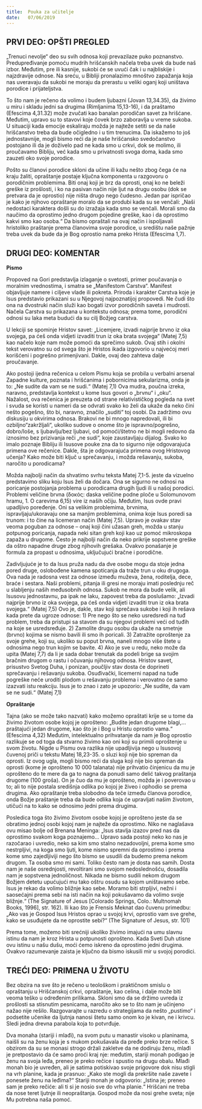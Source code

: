 ```yaml
---
title:  Pouka za učitelje
date:   07/06/2019
---
```


## PRVI DEO: OPŠTI PREGLED

„Trenuci nevolje“ deo su svih odnosa koji prevazilaze puko poznanstvo. Predupređivanje pomoću mudrih hrišćanskih načela treba uvek da bude naš izbor. Međutim, pre ili kasnije, sukobi će se uvući čak i u najbliskije i najzdravije odnose. Na sreću, u Bibliji pronalazimo mnoštvo zapažanja koja nas uveravaju da sukobi ne moraju da prerastu u veliki oganj koji uništava porodice i prijateljstva.

To što nam je rečeno da volimo i budem ljubazni (Jovan 13,34.35), da živimo u miru i skladu jedni sa drugima (Rimljanima 15,13-16), i da praštamo (Efescima 4,31.32) može zvučati kao banalan porodičan savet za hrišćane. Međutim, upravo su to stavovi koje čovek brzo zaboravlja u vreme sukoba. U situaciji kada emocije eskaliraju možda je najteže setiti se da naše hrišćanstvo treba da bude očigledno i u tim trenucima. Da iskažemo to još jednostavnije, mogli bismo reći da je naše hrišćansko svedočanstvo postojano ili da je doživelo pad ne kada smo u crkvi, dok se molimo, ili proučavamo Bibliju, već kada smo u privatnosti svoga doma, kada smo zauzeti oko svoje porodice.

Pošto su članovi porodice skloni da učine ili kažu nešto zbog čega će na kraju žaliti, opraštanje postaje ključna komponenta u razgovoru o porodičnim problemima. Biti onaj koji je brz da oprosti, onaj ko ne beleži greške iz prošlosti, i ko na pasivan način nije ljut na drugu osobu (dok se pretvara da je oprostio) nije ništa drugo nego čudesno. Jedan par ispričao je kako je njihovo opraštanje moralo da se produbi kada su se venčali: „Naši nedostaci karaktera došli su do izražaja kada smo se venčali. Morali smo da naučimo da oprostimo jedno drugom pojedine greške, kao i da oprostimo kakvi smo kao osoba.“ Da bismo opraštali na ovaj način i ispoljavali hristoliko praštanje prema članovima svoje porodice, u središtu naše pažnje treba uvek da bude da je Bog oprostio nama preko Hrista (Efescima 1,7).

## DRUGI DEO: KOMENTAR

**Pismo**

Propoved na Gori predstavlja izlaganje o svetosti, primer poučavanja o moralnim vrednostima, i smatra se „Manifestom Carstva“. Manifest objavljuje namere i ciljeve vlade ili pokreta. Priroda i karakter Carstva koje je Isus predstavio prikazani su u Njegovoj najpoznatijoj propovedi. Ne čudi što ona na dvostruki način služi kao bogati izvor porodičnih saveta i mudrosti. Načela Carstva su prikazana u kontekstu odnosa; prema tome, porodični odnosi su laka meta budući da su cilj Božjeg carstva.  

U lekciji se spominje Hristov savet: „Licemjere, izvadi najprije brvno iz oka svojega, pa ćeš onda vidjeti izvaditi trun iz oka brata svojega“ (Matej 7,5) kao načelo koje nam može pomoći da sprečimo sukob. Ovaj stih i okolni tekst verovatno su od svega što je Hristos ikada izgovorio u najvećoj meri korišćeni i pogrešno primenjivani. Dakle, ovaj deo zahteva dalje proučavanje.

Ako postoji ijedna rečenica u celom Pismu koja se probila u verbalni arsenal Zapadne kulture, poznata i hrišćanima i pobornicima sekularizma, onda je to: „Ne sudite da vam se ne sudi.“ (Matej 7,1) Ova mudra, poučna izreka, naravno, predstavlja kontekst u kome Isus govori o „brvnu“ i „oku“. Nažalost, ova rečenica je preuzeta od strane relativističkog pogleda na svet i svuda se koristi u nameri da se odvrati svako ko želi da ukaže da neko čini nešto pogešno, što bi, naravno, značilo „suditi“ toj osobi. Da zadržimo ovu diskusiju u okvirima odnosa. Brakovi ne bi mnogo napredovali, ili bi ozbiljno“zakržljali“, ukoliko sudove o onome što je ispravno/pogrešno, dobro/loše, s ljubavlju/bez ljubavi, od pomoći/štetno ne bi mogli redovno da iznosimo bez prizivanja reči „ne sudi“, koje zaustavljaju dijalog. Svako ko imalo poznaje Bibliju ili Isusove pouke zna da to sigurno nije odgovarajuća primena ove rečenice. Dakle, šta je odgovarajuća primena ovog Hristovog učenja? Kako može biti ključ u sprečavanju, i možda rešavanju, sukoba, naročito u porodicama?

Možda najbolji način da shvatimo svrhu teksta Matej 7,1-5. jeste da vizuelno predstavimo sliku koju Isus želi da dočara. Ona se sigurno ne odnosi na poricanje postojanja problema u porodicama drugih ljudi ili u našoj porodici. Problemi veličine brvna (δοκός: daska veličine podne ploče u Solomunovom hramu, 1. O carevima 6,15) vire iz naših očiju. Međutim, Isus ovde pravi upadljivo poređenje. Oni sa velikim problemima, brvnima, ispravljaju/ukoravaju one sa manjim problemima, onima koje Isus poredi sa trunom: i to čine na licemeran način (Matej 7,5). Upravo je ovakav stav veoma poguban za odnose – onaj koji čini užasan greh, možda u stanju potpunog poricanja, napada neki sitan greh koji kao uz pomoć mikroskopa zapaža u drugome. Često je najbolji način da neko prikrije sopstvene greške da oštro napadne druge zbog njihovih grešaka. Ovakvo ponašanje je formula za propast u odnosima, uključujući bračne i porodične.

Zadivljujuće je to da Isus pruža nadu da dve osobe mogu da stoje jedna pored druge, oslobođene kamena spoticanja da traže trun u oku drugoga. Ova nada je radosna vest za odnose između muževa, žena, roditelja, dece, braće i sestara. Naši problemi, pitanja ili gresi ne moraju imati poslednju reč u slabljenju naših međusobnih odnosa. Sukob ne mora da bude velik, ali Isusovu jednostavnu, pa ipak ne laku, zapovest treba da poslušamo: „Izvadi najprije brvno iz oka svojega, pa ćeš onda vidjeti izvaditi trun iz oka brata svojega.“ (Matej 7,5) Ovo je, dakle, stav koji sprečava sukobe i koji ih rešava kada prete da ugroze odnose: 1) Pre nego što se neko usredsredi na tuđ problem, treba da pristupi sa stavom da su njegovi problemi veći od tuđih na koje se usredsređuje. 2) Zamolite drugu osobu da ukaže na smetnje (brvno) kojima se nismo bavili ili smo ih poricali. 3) Zatražite oproštenje za svoje grehe, koji su, ukoliko su poput brvna, naneli mnogo više štete u odnosima nego trun kojim se bavite. 4) Ako je sve u redu, neko može da upita (Matej 7,7) da li je sada dobar trenutak da podeli brige sa svojim bračnim drugom o rastu i očuvanju njihovog odnosa. Hristov savet, prisustvo Svetog Duha, i ponizan, poučljiv stav dosta će doprineti sprečavanju i rešavanju sukoba. Osuđivački, licemerni napad na tuđe pogreške neće uroditi plodom u rešavanju problema i verovatno će samo izazvati istu reakciju. Isus je to znao i zato je upozorio: „Ne sudite, da vam se ne sudi.“ (Matej 7,1)

**Opraštanje**

Tajna (ako se može tako nazvati) kako možemo opraštati krije se u tome da živimo životom osobe kojoj je oprošteno: „Budite jedan drugome blagi,... praštajući jedan drugome, kao što je i Bog u Hristu oprostio vama.“ (Efescima 4,32) Međutim, intelektualno prihvatanje da nam je Bog oprostio razlikuje se od toga da stvarno živimo kao oni koji su primili oproštenje u svom životu. Nigde u Pismu ova razlika nije upadljivija nego u Isusovoj čuvenoj priči u tekstu Matej 18,23-35. o sluzi koji nije bio spreman da oprosti. Iz ovog ugla, mogli bismo reći da sluga koji nije bio spreman da oprosti (kome je oprošteno 10 000 talanata) nije prihvatio činjenicu da mu je oprošteno do te mere da ga to nagna da ponudi samo delić takvog praštanja drugome (100 groša). On je čuo da mu je oprošteno, možda je i poverovao u to; ali to nije postala središnja odlika po kojoj je živeo i ophodio se prema drugima. Ako opraštanje treba slobodno da teče između članova porodice, onda Božje praštanje treba da bude odlika koja će upravljati našim životom, utičući na to kako se odnosimo jedni prema drugima.

Posledica toga što živimo životom osobe kojoj je oprošteno jeste da se obratimo jednoj osobi kojoj nam je najteže da oprostimo. Niko ne naglašava ovu misao bolje od Brenana Meninga: „Isus stavlja izazov pred nas da oprostimo svakom koga poznajemo... Upravo sada postoji neko ko nas je razočarao i uvredio, neko sa kim smo stalno nezadovoljni, prema kome smo nestrpljivi, na koga smo ljuti, kome nismo spremni da oprostimo i prema kome smo zajedljiviji nego što bismo se usudili da budemo prema nekom drugom. Ta osoba smo mi sami. Toliko često nam je dosta nas samih. Dosta nam je naše osrednjosti, revoltirani smo svojom nedoslednošću, dosadila nam je sopstvena jednoličnost. Nikada ne bismo sudili nekom drugom Božjem detetu upućujući mu tako oštru osudu sa kojom uništavamo sebe. Isus je rekao da volimo bližnje kao sebe. Moramo biti strpljivi, nežni i saosećajni prema sebi na isti način na koji pokušavamo da volimo svoje bližnje.“ (The Signature of Jesus [Colorado Springs, Colo.: Multnomah Books, 1996], str. 162). Ili kao što je Frensis Meknat dao čuvenu primedbu: „Ako vas je Gospod Isus Hristos oprao u svojoj krvi, oprostio vam sve grehe, kako se usuđujete da ne oprostite sebi?“ (The Signature of Jesus, str. 101)

Prema tome, možemo biti srećniji ukoliko živimo imajući na umu slavnu istinu da nam je kroz Hrista u potpunosti oprošteno. Kada Sveti Duh utisne ovu istinu u našu dušu, moći ćemo iskreno da oprostimo jedni drugima. Ovakvo razumevanje zaista je ključno da bismo iskusili mir u svojoj porodici.   

## TREĆI DEO: PRIMENA U ŽIVOTU

Bez obzira na sve što je rečeno u teološkom i praktičnom smislu o opraštanju u Hrišćanskoj crkvi, opraštanje, kao celina, i dalje može biti veoma teško u određenim prilikama. Skloni smo da se držimo uvreda iz prošlosti sa stisnutim pesnicama, naročito ako se to što nam je učinjeno nažao nije rešilo. Razgovarajte u razredu o strategijama da nešto „pustimo“ i podsetite učenike da ljutnja nanosi štetu samo onom ko je kivan, ne i krivcu. Sledi jedna drevna parabola koja to potvrđuje.

Dva monaha (stariji i mlađi), na svom putu u manastir visoko u planinama, naišli su na ženu koja je s mukom pokušavala da pređe preko brze rečice. S obzirom da su se monasi strogo držali zakletve da ne dodiruju ženu, mlađi je pretpostavio da će samo proći kraj nje: međutim, stariji monah podigao je ženu na svoja leđa, preneo je preko rečice i spustio na drugu obalu. Mlađi monah bio je uvređen, ali je satima potiskivao svoje prigovore dok nisu stigli na vrh planine, kada je prasnuo: „Kako ste mogli da prekršite naše zavete i ponesete ženu na leđima?“ Stariji monah je odgovorio: „Istina je; preneo sam je preko rečiće: ali ti si je nosio sve do vrha planie.“ Hrišćani ne treba da nose teret ljutnje ili neopraštanja. Gospod može da nosi grehe sveta; nije Mu potrebna naša pomoć.
